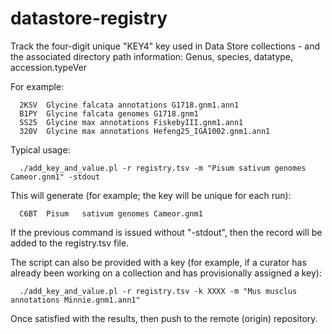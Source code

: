 # datastore-registry
Track the four-digit unique "KEY4" key used in Data Store collections - and the associated directory path information: Genus, species, datatype, accession.typeVer

For example:
```
  2KSV	Glycine	falcata	annotations	G1718.gnm1.ann1
  B1PY	Glycine	falcata	genomes	G1718.gnm1
  SS25	Glycine	max	annotations	FiskebyIII.gnm1.ann1
  320V	Glycine	max	annotations	Hefeng25_IGA1002.gnm1.ann1
```

Typical usage:
```
  ./add_key_and_value.pl -r registry.tsv -m "Pisum sativum genomes Cameor.gnm1" -stdout
```
  
This will generate (for example; the key will be unique for each run):
```
  C6BT	Pisum	sativum	genomes	Cameor.gnm1
```

If the previous command is issued without "-stdout", then the record will be added to the registry.tsv file.

The script can also be provided with a key (for example, if a curator has already been working on a collection and has provisionally assigned a key):
```
  ./add_key_and_value.pl -r registry.tsv -k XXXX -m "Mus musclus annotations Minnie.gnm1.ann1" 
```

Once satisfied with the results, then push to the remote (origin) repository.


